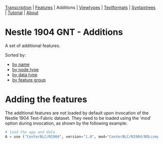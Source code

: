 <a name="start"></a>
<div class="hidden-content">
<a href="../transcription.md">Transcription</a> | <a href="../features/README.md#start">Features</a> | Additions | <a href="../viewtypes.md#start">Viewtypes</a> | <a href="../textformats.md#start">Textformats</a> |  <a href="../syntaxtrees.md#start">Syntaxtrees</a> | <a href="../tutorial/README.md#start">Tutorial</a> | <a href="../about.md#start">About</a>
</div>

# Nestle 1904 GNT - Additions

A set of additional features.

Sorted by:
  * [by name](featuresbyname.md#start)
  * [by node type](featuresbynodetype.md#start)
  * [by data type](featuresbydatatype.md#start)
  * [by feature group](featuresbyfeaturegroup.md#start)
  
# Adding the features

The additional features are not loaded by default upon invocation of the Nestle 1904 Text-Fabric dataset. They need to be loaded using the 'mod' option during invocation, as shown by the following example:

```python
# load the app and data
A = use ("CenterBLC/N1904", version="1.0", mod="CenterBLC/N1904/BOLcomplement/tf/", hoist=globals())
```
